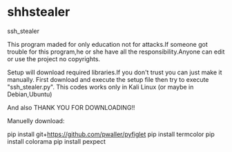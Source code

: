 # shhstealer
ssh_stealer

This program maded for only education not for attacks.If someone got trouble for this program,he or she have all the responsibility.Anyone can edit or use the project no copyrights.

Setup will download required libraries.If you don't trust you can just make it manually.
First download and execute the setup file then try to execute "ssh_stealer.py".
This codes works only in Kali Linux (or maybe in Debian,Ubuntu)

And also THANK YOU FOR DOWNLOADING!!

Manuelly download:

pip install git+https://github.com/pwaller/pyfiglet                                                                             pip install termcolor                                                                                                            pip install colorama                                                                                                             pip install pexpect      

